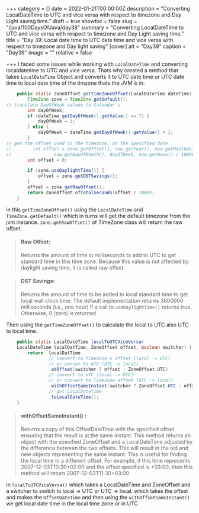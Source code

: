 +++
category = []
date = 2022-01-21T00:00:00Z
description = "Converting LocalDateTime to UTC and vice versa with respect to timezone and Day Light saving time."
draft = true
showtoc = false
slug = "/java/100DaysOfJava/day38"
summary = "Converting LocalDateTime to UTC and vice versa with respect to timezone and Day Light saving time."
title = "Day 39: Local date time to UTC date time and vice versa with respect to timezone and Day light saving"
[cover]
alt = "Day39"
caption = "Day39"
image = ""
relative = false

+++
I faced some issues while working with `LocalDateTime` and converting localdatetime to UTC and vice versa. Thats why created a method that takes `LocalDateTime` Object and converts it to UTC date time or UTC date time to local date time of the timzone thats the JVM is in.

```java
    public static ZoneOffset getTimeZoneOffset(LocalDateTime dateTime) {
        TimeZone zone = TimeZone.getDefault();
// translate DayOfWeek values to Calendar's
        int dayOfWeek;
        if (dateTime.getDayOfWeek().getValue() == 7) {
            dayOfWeek = 1;
        } else {
            dayOfWeek = dateTime.getDayOfWeek().getValue() + 1;
        }
// get the offset used in the timezone, at the specified date
//        int offset = zone.getOffset(1, now.getYear(), now.getMonthValue() - 1,
//                now.getDayOfMonth(), dayOfWeek, now.getNano() / 1000000);
        int offset = 0;

        if (zone.useDaylightTime()) {
            offset = zone.getDSTSavings();
        }
        offset = zone.getRawOffset();
        return ZoneOffset.ofTotalSeconds(offset / 1000);
    }
```

in this `getTimeZoneOffset()` using the `LocalDateTime` and `TimeZone.getDefault()` which in turns will get the default timezone from the jvm instance. `zone.getRawOffset()` of TimeZone class will return the raw offset.

> #### Raw Offset:
>
> Returns the amount of time in milliseconds to add to UTC to get standard time in this time zone. Because this value is not affected by daylight saving time, it is called raw offset.

> #### DST Savings:
>
> Returns the amount of time to be added to local standard time to get local wall clock time.
> The default implementation returns 3600000 milliseconds (i.e., one hour) if a call to 	`useDaylightTime()` returns true. Otherwise, 0 (zero) is returned.

Then using the `getTimeZoneOffset()` to calculate the local to UTC also UTC to local time.

```java
    public static LocalDateTime localToUTCViceVersa(
    LocalDateTime localDatTime, ZoneOffset offset, boolean switcher) {
        return  localDatTime
                // convert to timezone's offset (local -> UTC)
                // or convet to UTC (UTC -> local)
                .atOffset(switcher ? offset : ZoneOffset.UTC)
                // convert to UTC (local -> UTC)
                // or convert to TimeZone offset (UTC -> local)
                .withOffsetSameInstant(switcher ? ZoneOffset.UTC : offset)
                // get LocalDateTime
                .toLocalDateTime();
    }
```

> #### withOffsetSameInstant() :
>
> Returns a copy of this OffsetDateTime with the specified offset ensuring that the result is at the same instant.
> This method returns an object with the specified ZoneOffset and a LocalDateTime adjusted by the difference between the two offsets. This will result in the old and new objects representing the same instant. This is useful for finding the local time in a different offset. For example, if this time represents 2007-12-03T10:30+02:00 and the offset specified is +03:00, then this method will return 2007-12-03T11:30+03:00

in `localToUTCViceVersa()` which takes a LocalDateTime and ZoneOffset and a switcher to switch to local -> UTC or UTC -> local. which takes the offset and makes the `OffsetDateTime` and then using the `withOffsetSameInstant()` we get local date time in the local time zone or in UTC